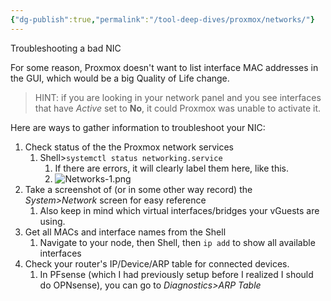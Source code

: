```yaml
---
{"dg-publish":true,"permalink":"/tool-deep-dives/proxmox/networks/"}
---
```


Troubleshooting a bad NIC

For some reason, Proxmox doesn't want to list interface MAC addresses in the GUI, which would be a big Quality of Life change.

>  HINT: if you are looking in your network panel and you see interfaces that have *Active* set to **No**, it could Proxmox was unable to activate it.

Here are ways to gather information to troubleshoot your NIC:
1. Check status of the the Proxmox network services
	1. Shell>`systemctl status networking.service`
		1. If there are errors, it will clearly label them here, like this.
		2. ![Networks-1.png](/img/user/Attachments/Networks-1.png)
2. Take a screenshot of (or in some other way record) the *System>Network* screen for easy reference
	1. Also keep in mind which virtual interfaces/bridges your vGuests are using.
3. Get all MACs and interface names from the Shell
	1. Navigate to your node, then Shell, then `ip add` to show all available interfaces
4. Check your router's IP/Device/ARP table for connected devices.
	1. In PFsense (which I had previously setup before I realized I should do OPNsense), you can go to *Diagnostics>ARP Table*